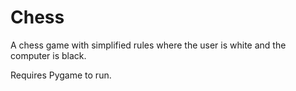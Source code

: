 # Chess
A chess game with simplified rules where the user is white and the computer is black.


Requires Pygame to run.
